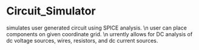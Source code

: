 # Circuit_Simulator
simulates user generated circuit using SPICE analysis. \n
user can place components on given coordinate grid. \n
urrently allows for DC analysis of dc voltage sources, wires, resistors, and dc current sources.
